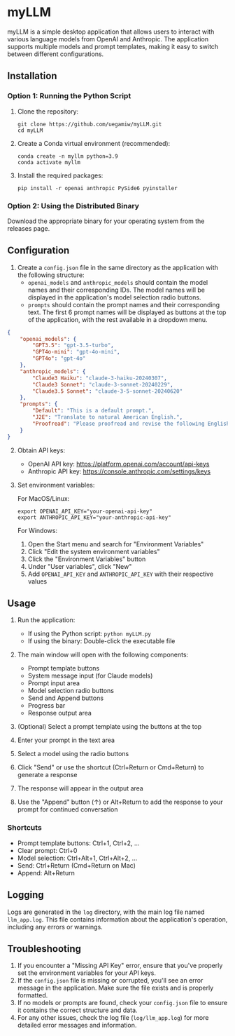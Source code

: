 # myLLM

myLLM is a simple desktop application that allows users to interact with various language models from OpenAI and Anthropic. The application supports multiple models and prompt templates, making it easy to switch between different configurations.

## Installation

### Option 1: Running the Python Script

1. Clone the repository:
   ```
   git clone https://github.com/uegamiw/myLLM.git
   cd myLLM
   ```

2. Create a Conda virtual environment (recommended):
   ```
   conda create -n myllm python=3.9
   conda activate myllm
   ```

3. Install the required packages:
   ```
   pip install -r openai anthropic PySide6 pyinstaller
   ```

### Option 2: Using the Distributed Binary

Download the appropriate binary for your operating system from the releases page.

## Configuration

1. Create a `config.json` file in the same directory as the application with the following structure:
   - `openai_models` and `anthropic_models` should contain the model names and their corresponding IDs. The model names will be displayed in the application's model selection radio buttons.
   - `prompts` should contain the prompt names and their corresponding text. The first 6 prompt names will be displayed as buttons at the top of the application, with the rest available in a dropdown menu.

```json
{
    "openai_models": {
        "GPT3.5": "gpt-3.5-turbo",
        "GPT4o-mini": "gpt-4o-mini",
        "GPT4o": "gpt-4o"
    },
    "anthropic_models": {
        "Claude3 Haiku": "claude-3-haiku-20240307",
        "Claude3 Sonnet": "claude-3-sonnet-20240229",
        "Claude3.5 Sonnet": "claude-3-5-sonnet-20240620"
    },
    "prompts": {
        "Default": "This is a default prompt.",
        "J2E": "Translate to natural American English.",
        "Proofread": "Please proofread and revise the following English text to make it sound more natural. Additionally, at the end, explain any grammatical errors or areas for improvement"
    }
}
```


2. Obtain API keys:
   - OpenAI API key: https://platform.openai.com/account/api-keys
   - Anthropic API key: https://console.anthropic.com/settings/keys

3. Set environment variables:

   For MacOS/Linux:
   ```
   export OPENAI_API_KEY="your-openai-api-key"
   export ANTHROPIC_API_KEY="your-anthropic-api-key"
   ```

   For Windows:
   1. Open the Start menu and search for "Environment Variables"
   2. Click "Edit the system environment variables"
   3. Click the "Environment Variables" button
   4. Under "User variables", click "New"
   5. Add `OPENAI_API_KEY` and `ANTHROPIC_API_KEY` with their respective values

## Usage

1. Run the application:
   - If using the Python script: `python myLLM.py`
   - If using the binary: Double-click the executable file

2. The main window will open with the following components:
   - Prompt template buttons
   - System message input (for Claude models)
   - Prompt input area
   - Model selection radio buttons
   - Send and Append buttons
   - Progress bar
   - Response output area

3. (Optional) Select a prompt template using the buttons at the top
4. Enter your prompt in the text area
5. Select a model using the radio buttons
6. Click "Send" or use the shortcut (Ctrl+Return or Cmd+Return) to generate a response
7. The response will appear in the output area
8. Use the "Append" button (↑) or Alt+Return to add the response to your prompt for continued conversation

### Shortcuts

- Prompt template buttons: Ctrl+1, Ctrl+2, ...
- Clear prompt: Ctrl+0
- Model selection: Ctrl+Alt+1, Ctrl+Alt+2, ...
- Send: Ctrl+Return (Cmd+Return on Mac)
- Append: Alt+Return

## Logging

Logs are generated in the `log` directory, with the main log file named `llm_app.log`. This file contains information about the application's operation, including any errors or warnings.

## Troubleshooting

1. If you encounter a "Missing API Key" error, ensure that you've properly set the environment variables for your API keys.
2. If the `config.json` file is missing or corrupted, you'll see an error message in the application. Make sure the file exists and is properly formatted.
3. If no models or prompts are found, check your `config.json` file to ensure it contains the correct structure and data.
4. For any other issues, check the log file (`log/llm_app.log`) for more detailed error messages and information.